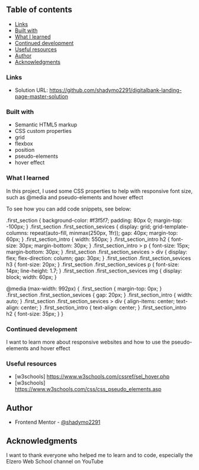 ## Table of contents

- [Links](#links)
- [Built with](#built-with)
- [What I learned](#what-i-learned)
- [Continued development](#continued-development)
- [Useful resources](#useful-resources)
- [Author](#author)
- [Acknowledgments](#acknowledgments)

### Links

- Solution URL: https://github.com/shadymo2291/digitalbank-landing-page-master-solution

### Built with

- Semantic HTML5 markup
- CSS custom properties
- grid
- flexbox
- position
- pseudo-elements
- hover effect

### What I learned

In this project, I used some CSS properties to help with responsive font size, such as @media
and pseudo-elements and hover effect

To see how you can add code snippets, see below:

.first_section {
  background-color: #f3f5f7;
  padding: 80px 0;
  margin-top: -100px;
}
.first_section .first_section_sevices {
  display: grid;
  grid-template-columns: repeat(auto-fill, minmax(250px, 1fr));
  gap: 40px;
  margin-top: 60px;
}
.first_section_intro {
  width: 550px;
}
.first_section_intro h2 {
  font-size: 30px;
  margin-bottom: 30px;
}
  .first_section_intro > p {
  font-size: 15px;
  margin-bottom: 30px;
}
.first_section .first_section_sevices > div {
  display: flex;
  flex-direction: column;
  gap: 30px;
}
.first_section .first_section_sevices h3 {
  font-size: 20px;
}
.first_section .first_section_sevices p {
  font-size: 14px;
  line-height: 1.7;
}
.first_section .first_section_sevices img {
  display: block;
  width: 60px;
}

@media (max-width: 992px) {
  .first_section {
    margin-top: 0px;
  }
  .first_section .first_section_sevices {
    gap: 20px;
  }
  .first_section_intro {
    width: auto;
  }
  .first_section .first_section_sevices > div {
    align-items: center;
    text-align: center;
  }
  .first_section_intro {
    text-align: center;
  }
  .first_section_intro h2 {
    font-size: 35px;
  }
}

### Continued development

I want to learn more about responsive websites and how to use the pseudo-elements and hover effect

### Useful resources

- [w3schools] https://www.w3schools.com/cssref/sel_hover.php
- [w3schools] https://www.w3schools.com/css/css_pseudo_elements.asp

## Author

- Frontend Mentor - [@shadymo2291](https://www.frontendmentor.io/profile/shadymo2291)

## Acknowledgments

I want to thank everyone who helped me to learn and to code, especially the Elzero Web School channel on YouTube
